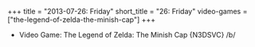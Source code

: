 +++
title = "2013-07-26: Friday"
short_title = "26: Friday"
video-games = ["the-legend-of-zelda-the-minish-cap"]
+++


* Video Game: The Legend of Zelda: The Minish Cap {N3DSVC} /b/